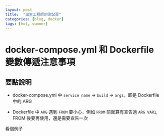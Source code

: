 ```yaml
---
layout: post
title:  "滋生工程師的測試頁"
categories: [blog, docker]
tags: [hot, summer]
---
```


# docker-compose.yml 和 Dockerfile 變數傳遞注意事項

## 要點說明

- docker-compose.yml 中 `service name` -> `build` -> `args`，即是 Dockerfile 中的 ARG

- Dockerfile 中 `ARG` 遇到 `FROM` 要小心，例如 `FROM` 前就算有宣告過 `ARG VAR1`, FROM 後要再使用，還是需要宣告一次



看個例子
